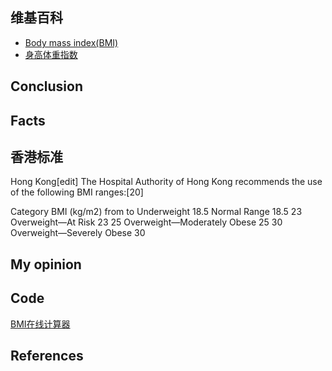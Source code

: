 ## 维基百科

- [Body mass index(BMI) ](https://en.wikipedia.org/wiki/Body_mass_index)
- [身高体重指数](https://zh.wikipedia.org/wiki/%E8%BA%AB%E9%AB%98%E9%AB%94%E9%87%8D%E6%8C%87%E6%95%B8)

## Conclusion

## Facts

## 

## 香港标准

Hong Kong[edit]
The Hospital Authority of Hong Kong recommends the use of the following BMI ranges:[20]

Category	BMI (kg/m2)
from	to
Underweight		18.5
Normal Range	18.5	23
Overweight—At Risk	23	25
Overweight—Moderately Obese	25	30
Overweight—Severely Obese	30	

## My opinion

## Code

[BMI在线计算器](https://jsfiddle.net/quanbinn/fw58yv18/)

## References